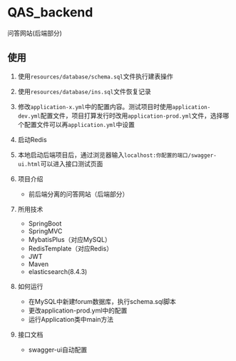# QAS_backend
问答网站(后端部分)


## 使用
1. 使用`resources/database/schema.sql`文件执行建表操作
2. 使用`resources/database/ins.sql`文件恢复记录
2. 修改`application-x.yml`中的配置内容。测试项目时使用`application-dev.yml`配置文件，项目打算发行时改用`application-prod.yml`文件，选择哪个配置文件可以再`application.yml`中设置
3. 启动Redis
4. 本地启动后端项目后，通过浏览器输入`localhost:你配置的端口/swagger-ui.html`可以进入接口测试页面



1. 项目介绍
    - 前后端分离的问答网站（后端部分）
2. 所用技术
    - SpringBoot
    - SpringMVC
    - MybatisPlus（对应MySQL）
    - RedisTemplate（对应Redis）
    - JWT
    - Maven
    - elasticsearch(8.4.3)
3. 如何运行
    - 在MySQL中新建forum数据库，执行schema.sql脚本
    - 更改application-prod.yml中的配置
    - 运行Application类中main方法
4. 接口文档
    - swagger-ui自动配置